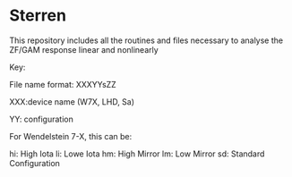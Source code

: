 # Sterren
This repository includes all the routines and files necessary to analyse the ZF/GAM response linear and nonlinearly

Key:

File name format: XXXYYsZZ

XXX:device name (W7X, LHD, Sa)

YY: configuration

For Wendelstein 7-X, this can be:

hi: High Iota
li: Lowe Iota
hm: High Mirror
lm: Low Mirror
sd: Standard Configuration
